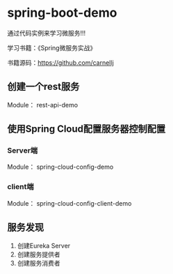 # spring-boot-demo

通过代码实例来学习微服务!!!

学习书籍：《Spring微服务实战》

书籍源码：https://github.com/carnellj

## 创建一个rest服务

Module： rest-api-demo

## 使用Spring Cloud配置服务器控制配置
### Server端
Module： spring-cloud-config-demo
### client端
Module： spring-cloud-config-client-demo

## 服务发现

1. 创建Eureka Server
2. 创建服务提供者
3. 创建服务消费者